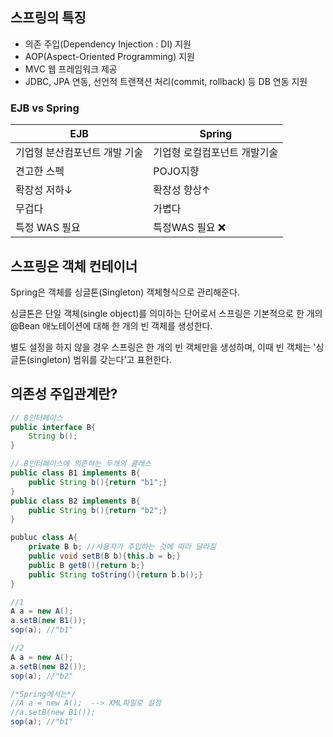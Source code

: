 
## 스프링의 특징

 - 의존 주입(Dependency Injection : DI) 지원
 - AOP(Aspect-Oriented Programming) 지원
 - MVC 웹 프레임워크 제공
 - JDBC, JPA 연동, 선언적 트랜잭션 처리(commit, rollback) 등 DB 연동 지원
### EJB vs Spring
| EJB | Spring |
|--|--|
|기업형 분산컴포넌트 개발 기술 |기업형 로컬컴포넌트 개발기술 |
|견고한 스펙|POJO지향|
|확장성 저하↓|확장성 향상↑|
|무겁다|가볍다|
|특정 WAS 필요|특정WAS 필요 ❌|



## 스프링은 객체 컨테이너

Spring은 객체를 싱글톤(Singleton) 객체형식으로 관리해준다.

 싱글톤은 단일 객체(single object)를 의미하는 단어로서 스프링은 기본적으로 한 개의 @Bean 애노테이션에 대해 한 개의 빈 객체를 생성한다.

별도 설정을 하지 않을 경우 스프링은 한 개의 빈 객체만을 생성하며, 이때 빈 객체는 '싱글톤(singleton) 범위를 갖는다'고 표현한다.



## 의존성 주입관계란?

```java
// B인터페이스 
public interface B{
	String b();
}

// B인터페이스에 의존하는 두개의 클래스
public class B1 implements B{
	public String b(){return "b1";}
}
public class B2 implements B{
	public String b(){return "b2";}
}

publuc class A{
	private B b; //사용자가 주입하는 것에 따라 달라짐
	public void setB(B b){this.b = b;}
	public B getB(){return b;}
	public String toString(){return b.b();}
}

//1
A a = new A(); 
a.setB(new B1());
sop(a); //"b1"

//2
A a = new A(); 
a.setB(new B2());
sop(a); //"b2"
```
```java
/*Spring에서는*/ 
//A a = new A();  --> XML파일로 설정
//a.setB(new B1());
sop(a); //"b1"
```
<!--stackedit_data:
eyJoaXN0b3J5IjpbLTE2NDM3NDU0MDUsMTU1Mzk3MTU4OCwtMT
UzNTE2MzQyOSwyMjQ0NDM1MjhdfQ==
-->